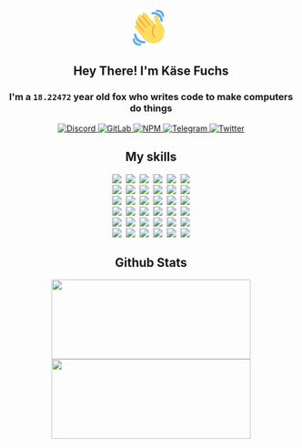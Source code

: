 <div><p align=center><img src=./resources/images/wave.gif width=64px height=64px></p><h2 align=center>Hey There! I'm Käse Fuchs</h2><h3 align=center>I'm a <code>18.22472</code> year old fox who writes code to make computers do things</h3><p align=center><a href=https://discord.com/users/507526681125322772><img alt=Discord src="https://img.shields.io/badge/Discord-5865F2?logo=discord&logoColor=white&style=flat-square#594ba979290634951d7eccd811d1764f"> </a><a href=https://gitlab.com/kasefuchs><img alt=GitLab src="https://img.shields.io/badge/GitLab-330F63?logo=gitlab&logoColor=white&style=flat-square#594ba979290634951d7eccd811d1764f"> </a><a href=https://npmjs.com/~kasefuchs><img alt=NPM src="https://img.shields.io/badge/NPM-CB3837?logo=npm&logoColor=white&style=flat-square#594ba979290634951d7eccd811d1764f"> </a><a href=https://t.me/kasefuchs><img alt=Telegram src="https://img.shields.io/badge/Telegram-2CA5E0?logo=telegram&logoColor=white&style=flat-square#594ba979290634951d7eccd811d1764f"> </a><a href=https://twitter.com/kasefuchs><img alt=Twitter src="https://img.shields.io/badge/Twitter-1DA1F2?logo=twitter&logoColor=white&style=flat-square#594ba979290634951d7eccd811d1764f"></a></p><h2 align=center>My skills</h2><p align=center><a href=https://aws.amazon.com/ ><picture><source srcset="https://skillicons.dev/icons?i=aws&theme=dark#594ba979290634951d7eccd811d1764f" media="(prefers-color-scheme: dark)"><source srcset="https://skillicons.dev/icons?i=aws&theme=light#594ba979290634951d7eccd811d1764f" media="(prefers-color-scheme: light), (prefers-color-scheme: no-preference)"><img src="https://skillicons.dev/icons?i=aws&theme=light#594ba979290634951d7eccd811d1764f"></picture></a>&nbsp;&nbsp;<a href=https://en.wikipedia.org/wiki/Bash_(Unix_shell)><picture><source srcset="https://skillicons.dev/icons?i=bash&theme=dark#594ba979290634951d7eccd811d1764f" media="(prefers-color-scheme: dark)"><source srcset="https://skillicons.dev/icons?i=bash&theme=light#594ba979290634951d7eccd811d1764f" media="(prefers-color-scheme: light), (prefers-color-scheme: no-preference)"><img src="https://skillicons.dev/icons?i=bash&theme=light#594ba979290634951d7eccd811d1764f"></picture></a>&nbsp;&nbsp;<a href=https://discord.com/developers/docs><picture><source srcset="https://skillicons.dev/icons?i=bots&theme=dark#594ba979290634951d7eccd811d1764f" media="(prefers-color-scheme: dark)"><source srcset="https://skillicons.dev/icons?i=bots&theme=light#594ba979290634951d7eccd811d1764f" media="(prefers-color-scheme: light), (prefers-color-scheme: no-preference)"><img src="https://skillicons.dev/icons?i=bots&theme=light#594ba979290634951d7eccd811d1764f"></picture></a>&nbsp;&nbsp;<a href=https://www.cloudflare.com/ ><picture><source srcset="https://skillicons.dev/icons?i=cloudflare&theme=dark#594ba979290634951d7eccd811d1764f" media="(prefers-color-scheme: dark)"><source srcset="https://skillicons.dev/icons?i=cloudflare&theme=light#594ba979290634951d7eccd811d1764f" media="(prefers-color-scheme: light), (prefers-color-scheme: no-preference)"><img src="https://skillicons.dev/icons?i=cloudflare&theme=light#594ba979290634951d7eccd811d1764f"></picture></a>&nbsp;&nbsp;<a href=https://en.wikipedia.org/wiki/CSS><picture><source srcset="https://skillicons.dev/icons?i=css&theme=dark#594ba979290634951d7eccd811d1764f" media="(prefers-color-scheme: dark)"><source srcset="https://skillicons.dev/icons?i=css&theme=light#594ba979290634951d7eccd811d1764f" media="(prefers-color-scheme: light), (prefers-color-scheme: no-preference)"><img src="https://skillicons.dev/icons?i=css&theme=light#594ba979290634951d7eccd811d1764f"></picture></a>&nbsp;&nbsp;<a href=https://www.docker.com/ ><picture><source srcset="https://skillicons.dev/icons?i=docker&theme=dark#594ba979290634951d7eccd811d1764f" media="(prefers-color-scheme: dark)"><source srcset="https://skillicons.dev/icons?i=docker&theme=light#594ba979290634951d7eccd811d1764f" media="(prefers-color-scheme: light), (prefers-color-scheme: no-preference)"><img src="https://skillicons.dev/icons?i=docker&theme=light#594ba979290634951d7eccd811d1764f"></picture></a><br><a href=https://www.electronjs.org/ ><picture><source srcset="https://skillicons.dev/icons?i=electron&theme=dark#594ba979290634951d7eccd811d1764f" media="(prefers-color-scheme: dark)"><source srcset="https://skillicons.dev/icons?i=electron&theme=light#594ba979290634951d7eccd811d1764f" media="(prefers-color-scheme: light), (prefers-color-scheme: no-preference)"><img src="https://skillicons.dev/icons?i=electron&theme=light#594ba979290634951d7eccd811d1764f"></picture></a>&nbsp;&nbsp;<a href=https://expressjs.com/ ><picture><source srcset="https://skillicons.dev/icons?i=express&theme=dark#594ba979290634951d7eccd811d1764f" media="(prefers-color-scheme: dark)"><source srcset="https://skillicons.dev/icons?i=express&theme=light#594ba979290634951d7eccd811d1764f" media="(prefers-color-scheme: light), (prefers-color-scheme: no-preference)"><img src="https://skillicons.dev/icons?i=express&theme=light#594ba979290634951d7eccd811d1764f"></picture></a>&nbsp;&nbsp;<a href=https://www.figma.com/ ><picture><source srcset="https://skillicons.dev/icons?i=figma&theme=dark#594ba979290634951d7eccd811d1764f" media="(prefers-color-scheme: dark)"><source srcset="https://skillicons.dev/icons?i=figma&theme=light#594ba979290634951d7eccd811d1764f" media="(prefers-color-scheme: light), (prefers-color-scheme: no-preference)"><img src="https://skillicons.dev/icons?i=figma&theme=light#594ba979290634951d7eccd811d1764f"></picture></a>&nbsp;&nbsp;<a href=https://firebase.google.com/ ><picture><source srcset="https://skillicons.dev/icons?i=firebase&theme=dark#594ba979290634951d7eccd811d1764f" media="(prefers-color-scheme: dark)"><source srcset="https://skillicons.dev/icons?i=firebase&theme=light#594ba979290634951d7eccd811d1764f" media="(prefers-color-scheme: light), (prefers-color-scheme: no-preference)"><img src="https://skillicons.dev/icons?i=firebase&theme=light#594ba979290634951d7eccd811d1764f"></picture></a>&nbsp;&nbsp;<a href=https://flask.palletsprojects.com/ ><picture><source srcset="https://skillicons.dev/icons?i=flask&theme=dark#594ba979290634951d7eccd811d1764f" media="(prefers-color-scheme: dark)"><source srcset="https://skillicons.dev/icons?i=flask&theme=light#594ba979290634951d7eccd811d1764f" media="(prefers-color-scheme: light), (prefers-color-scheme: no-preference)"><img src="https://skillicons.dev/icons?i=flask&theme=light#594ba979290634951d7eccd811d1764f"></picture></a>&nbsp;&nbsp;<a href=https://cloud.google.com/ ><picture><source srcset="https://skillicons.dev/icons?i=gcp&theme=dark#594ba979290634951d7eccd811d1764f" media="(prefers-color-scheme: dark)"><source srcset="https://skillicons.dev/icons?i=gcp&theme=light#594ba979290634951d7eccd811d1764f" media="(prefers-color-scheme: light), (prefers-color-scheme: no-preference)"><img src="https://skillicons.dev/icons?i=gcp&theme=light#594ba979290634951d7eccd811d1764f"></picture></a><br><a href=https://git-scm.com/ ><picture><source srcset="https://skillicons.dev/icons?i=git&theme=dark#594ba979290634951d7eccd811d1764f" media="(prefers-color-scheme: dark)"><source srcset="https://skillicons.dev/icons?i=git&theme=light#594ba979290634951d7eccd811d1764f" media="(prefers-color-scheme: light), (prefers-color-scheme: no-preference)"><img src="https://skillicons.dev/icons?i=git&theme=light#594ba979290634951d7eccd811d1764f"></picture></a>&nbsp;&nbsp;<a href=https://github.com/ ><picture><source srcset="https://skillicons.dev/icons?i=github&theme=dark#594ba979290634951d7eccd811d1764f" media="(prefers-color-scheme: dark)"><source srcset="https://skillicons.dev/icons?i=github&theme=light#594ba979290634951d7eccd811d1764f" media="(prefers-color-scheme: light), (prefers-color-scheme: no-preference)"><img src="https://skillicons.dev/icons?i=github&theme=light#594ba979290634951d7eccd811d1764f"></picture></a>&nbsp;&nbsp;<a href=https://gitlab.com/ ><picture><source srcset="https://skillicons.dev/icons?i=gitlab&theme=dark#594ba979290634951d7eccd811d1764f" media="(prefers-color-scheme: dark)"><source srcset="https://skillicons.dev/icons?i=gitlab&theme=light#594ba979290634951d7eccd811d1764f" media="(prefers-color-scheme: light), (prefers-color-scheme: no-preference)"><img src="https://skillicons.dev/icons?i=gitlab&theme=light#594ba979290634951d7eccd811d1764f"></picture></a>&nbsp;&nbsp;<a href=https://www.heroku.com/ ><picture><source srcset="https://skillicons.dev/icons?i=heroku&theme=dark#594ba979290634951d7eccd811d1764f" media="(prefers-color-scheme: dark)"><source srcset="https://skillicons.dev/icons?i=heroku&theme=light#594ba979290634951d7eccd811d1764f" media="(prefers-color-scheme: light), (prefers-color-scheme: no-preference)"><img src="https://skillicons.dev/icons?i=heroku&theme=light#594ba979290634951d7eccd811d1764f"></picture></a>&nbsp;&nbsp;<a href=https://en.wikipedia.org/wiki/HTML><picture><source srcset="https://skillicons.dev/icons?i=html&theme=dark#594ba979290634951d7eccd811d1764f" media="(prefers-color-scheme: dark)"><source srcset="https://skillicons.dev/icons?i=html&theme=light#594ba979290634951d7eccd811d1764f" media="(prefers-color-scheme: light), (prefers-color-scheme: no-preference)"><img src="https://skillicons.dev/icons?i=html&theme=light#594ba979290634951d7eccd811d1764f"></picture></a>&nbsp;&nbsp;<a href=https://en.wikipedia.org/wiki/JavaScript><picture><source srcset="https://skillicons.dev/icons?i=js&theme=dark#594ba979290634951d7eccd811d1764f" media="(prefers-color-scheme: dark)"><source srcset="https://skillicons.dev/icons?i=js&theme=light#594ba979290634951d7eccd811d1764f" media="(prefers-color-scheme: light), (prefers-color-scheme: no-preference)"><img src="https://skillicons.dev/icons?i=js&theme=light#594ba979290634951d7eccd811d1764f"></picture></a><br><a href=https://en.wikipedia.org/wiki/Linux><picture><source srcset="https://skillicons.dev/icons?i=linux&theme=dark#594ba979290634951d7eccd811d1764f" media="(prefers-color-scheme: dark)"><source srcset="https://skillicons.dev/icons?i=linux&theme=light#594ba979290634951d7eccd811d1764f" media="(prefers-color-scheme: light), (prefers-color-scheme: no-preference)"><img src="https://skillicons.dev/icons?i=linux&theme=light#594ba979290634951d7eccd811d1764f"></picture></a>&nbsp;&nbsp;<a href=https://mui.com/ ><picture><source srcset="https://skillicons.dev/icons?i=materialui&theme=dark#594ba979290634951d7eccd811d1764f" media="(prefers-color-scheme: dark)"><source srcset="https://skillicons.dev/icons?i=materialui&theme=light#594ba979290634951d7eccd811d1764f" media="(prefers-color-scheme: light), (prefers-color-scheme: no-preference)"><img src="https://skillicons.dev/icons?i=materialui&theme=light#594ba979290634951d7eccd811d1764f"></picture></a>&nbsp;&nbsp;<a href=https://en.wikipedia.org/wiki/Markdown><picture><source srcset="https://skillicons.dev/icons?i=md&theme=dark#594ba979290634951d7eccd811d1764f" media="(prefers-color-scheme: dark)"><source srcset="https://skillicons.dev/icons?i=md&theme=light#594ba979290634951d7eccd811d1764f" media="(prefers-color-scheme: light), (prefers-color-scheme: no-preference)"><img src="https://skillicons.dev/icons?i=md&theme=light#594ba979290634951d7eccd811d1764f"></picture></a>&nbsp;&nbsp;<a href=https://www.mongodb.com/ ><picture><source srcset="https://skillicons.dev/icons?i=mongodb&theme=dark#594ba979290634951d7eccd811d1764f" media="(prefers-color-scheme: dark)"><source srcset="https://skillicons.dev/icons?i=mongodb&theme=light#594ba979290634951d7eccd811d1764f" media="(prefers-color-scheme: light), (prefers-color-scheme: no-preference)"><img src="https://skillicons.dev/icons?i=mongodb&theme=light#594ba979290634951d7eccd811d1764f"></picture></a>&nbsp;&nbsp;<a href=https://www.mysql.com/ ><picture><source srcset="https://skillicons.dev/icons?i=mysql&theme=dark#594ba979290634951d7eccd811d1764f" media="(prefers-color-scheme: dark)"><source srcset="https://skillicons.dev/icons?i=mysql&theme=light#594ba979290634951d7eccd811d1764f" media="(prefers-color-scheme: light), (prefers-color-scheme: no-preference)"><img src="https://skillicons.dev/icons?i=mysql&theme=light#594ba979290634951d7eccd811d1764f"></picture></a>&nbsp;&nbsp;<a href=https://nextjs.org/ ><picture><source srcset="https://skillicons.dev/icons?i=nextjs&theme=dark#594ba979290634951d7eccd811d1764f" media="(prefers-color-scheme: dark)"><source srcset="https://skillicons.dev/icons?i=nextjs&theme=light#594ba979290634951d7eccd811d1764f" media="(prefers-color-scheme: light), (prefers-color-scheme: no-preference)"><img src="https://skillicons.dev/icons?i=nextjs&theme=light#594ba979290634951d7eccd811d1764f"></picture></a><br><a href=https://nodejs.org/en/ ><picture><source srcset="https://skillicons.dev/icons?i=nodejs&theme=dark#594ba979290634951d7eccd811d1764f" media="(prefers-color-scheme: dark)"><source srcset="https://skillicons.dev/icons?i=nodejs&theme=light#594ba979290634951d7eccd811d1764f" media="(prefers-color-scheme: light), (prefers-color-scheme: no-preference)"><img src="https://skillicons.dev/icons?i=nodejs&theme=light#594ba979290634951d7eccd811d1764f"></picture></a>&nbsp;&nbsp;<a href=https://www.postgresql.org/ ><picture><source srcset="https://skillicons.dev/icons?i=postgres&theme=dark#594ba979290634951d7eccd811d1764f" media="(prefers-color-scheme: dark)"><source srcset="https://skillicons.dev/icons?i=postgres&theme=light#594ba979290634951d7eccd811d1764f" media="(prefers-color-scheme: light), (prefers-color-scheme: no-preference)"><img src="https://skillicons.dev/icons?i=postgres&theme=light#594ba979290634951d7eccd811d1764f"></picture></a>&nbsp;&nbsp;<a href=https://learn.microsoft.com/en-us/powershell/ ><picture><source srcset="https://skillicons.dev/icons?i=powershell&theme=dark#594ba979290634951d7eccd811d1764f" media="(prefers-color-scheme: dark)"><source srcset="https://skillicons.dev/icons?i=powershell&theme=light#594ba979290634951d7eccd811d1764f" media="(prefers-color-scheme: light), (prefers-color-scheme: no-preference)"><img src="https://skillicons.dev/icons?i=powershell&theme=light#594ba979290634951d7eccd811d1764f"></picture></a>&nbsp;&nbsp;<a href=https://www.python.org/ ><picture><source srcset="https://skillicons.dev/icons?i=py&theme=dark#594ba979290634951d7eccd811d1764f" media="(prefers-color-scheme: dark)"><source srcset="https://skillicons.dev/icons?i=py&theme=light#594ba979290634951d7eccd811d1764f" media="(prefers-color-scheme: light), (prefers-color-scheme: no-preference)"><img src="https://skillicons.dev/icons?i=py&theme=light#594ba979290634951d7eccd811d1764f"></picture></a>&nbsp;&nbsp;<a href=https://www.raspberrypi.org/ ><picture><source srcset="https://skillicons.dev/icons?i=raspberrypi&theme=dark#594ba979290634951d7eccd811d1764f" media="(prefers-color-scheme: dark)"><source srcset="https://skillicons.dev/icons?i=raspberrypi&theme=light#594ba979290634951d7eccd811d1764f" media="(prefers-color-scheme: light), (prefers-color-scheme: no-preference)"><img src="https://skillicons.dev/icons?i=raspberrypi&theme=light#594ba979290634951d7eccd811d1764f"></picture></a>&nbsp;&nbsp;<a href=https://reactjs.org/ ><picture><source srcset="https://skillicons.dev/icons?i=react&theme=dark#594ba979290634951d7eccd811d1764f" media="(prefers-color-scheme: dark)"><source srcset="https://skillicons.dev/icons?i=react&theme=light#594ba979290634951d7eccd811d1764f" media="(prefers-color-scheme: light), (prefers-color-scheme: no-preference)"><img src="https://skillicons.dev/icons?i=react&theme=light#594ba979290634951d7eccd811d1764f"></picture></a><br><a href=https://redux.js.org/ ><picture><source srcset="https://skillicons.dev/icons?i=redux&theme=dark#594ba979290634951d7eccd811d1764f" media="(prefers-color-scheme: dark)"><source srcset="https://skillicons.dev/icons?i=redux&theme=light#594ba979290634951d7eccd811d1764f" media="(prefers-color-scheme: light), (prefers-color-scheme: no-preference)"><img src="https://skillicons.dev/icons?i=redux&theme=light#594ba979290634951d7eccd811d1764f"></picture></a>&nbsp;&nbsp;<a href=https://en.wikipedia.org/wiki/Regular_expression><picture><source srcset="https://skillicons.dev/icons?i=regex&theme=dark#594ba979290634951d7eccd811d1764f" media="(prefers-color-scheme: dark)"><source srcset="https://skillicons.dev/icons?i=regex&theme=light#594ba979290634951d7eccd811d1764f" media="(prefers-color-scheme: light), (prefers-color-scheme: no-preference)"><img src="https://skillicons.dev/icons?i=regex&theme=light#594ba979290634951d7eccd811d1764f"></picture></a>&nbsp;&nbsp;<a href=https://en.wikipedia.org/wiki/Sass_(stylesheet_language)><picture><source srcset="https://skillicons.dev/icons?i=sass&theme=dark#594ba979290634951d7eccd811d1764f" media="(prefers-color-scheme: dark)"><source srcset="https://skillicons.dev/icons?i=sass&theme=light#594ba979290634951d7eccd811d1764f" media="(prefers-color-scheme: light), (prefers-color-scheme: no-preference)"><img src="https://skillicons.dev/icons?i=sass&theme=light#594ba979290634951d7eccd811d1764f"></picture></a>&nbsp;&nbsp;<a href=https://www.typescriptlang.org/ ><picture><source srcset="https://skillicons.dev/icons?i=ts&theme=dark#594ba979290634951d7eccd811d1764f" media="(prefers-color-scheme: dark)"><source srcset="https://skillicons.dev/icons?i=ts&theme=light#594ba979290634951d7eccd811d1764f" media="(prefers-color-scheme: light), (prefers-color-scheme: no-preference)"><img src="https://skillicons.dev/icons?i=ts&theme=light#594ba979290634951d7eccd811d1764f"></picture></a>&nbsp;&nbsp;<a href=https://unity.com/ ><picture><source srcset="https://skillicons.dev/icons?i=unity&theme=dark#594ba979290634951d7eccd811d1764f" media="(prefers-color-scheme: dark)"><source srcset="https://skillicons.dev/icons?i=unity&theme=light#594ba979290634951d7eccd811d1764f" media="(prefers-color-scheme: light), (prefers-color-scheme: no-preference)"><img src="https://skillicons.dev/icons?i=unity&theme=light#594ba979290634951d7eccd811d1764f"></picture></a>&nbsp;&nbsp;<a href=https://workers.cloudflare.com/ ><picture><source srcset="https://skillicons.dev/icons?i=workers&theme=dark#594ba979290634951d7eccd811d1764f" media="(prefers-color-scheme: dark)"><source srcset="https://skillicons.dev/icons?i=workers&theme=light#594ba979290634951d7eccd811d1764f" media="(prefers-color-scheme: light), (prefers-color-scheme: no-preference)"><img src="https://skillicons.dev/icons?i=workers&theme=light#594ba979290634951d7eccd811d1764f"></picture></a><br></p><h2 align=center>Github Stats</h2><p align=center><picture><source srcset="https://github-readme-stats-kasefuchs.vercel.app/api/?count_private=true&hide_border=true&hide_rank=true&line_height=20&hide_title=true&username=Kasefuchs&theme=dark#594ba979290634951d7eccd811d1764f" media="(prefers-color-scheme: dark)"><source srcset="https://github-readme-stats-kasefuchs.vercel.app/api/?count_private=true&hide_border=true&hide_rank=true&line_height=20&hide_title=true&username=Kasefuchs&theme=light#594ba979290634951d7eccd811d1764f" media="(prefers-color-scheme: light), (prefers-color-scheme: no-preference)"><img align=middle width=350 height=140 src="https://github-readme-stats-kasefuchs.vercel.app/api/?count_private=true&hide_border=true&hide_rank=true&line_height=20&hide_title=true&username=Kasefuchs&theme=light#594ba979290634951d7eccd811d1764f"></picture><picture><source srcset="https://github-readme-stats-kasefuchs.vercel.app/api/top-langs/?count_private=true&hide_border=true&layout=compact&username=Kasefuchs&theme=dark#594ba979290634951d7eccd811d1764f" media="(prefers-color-scheme: dark)"><source srcset="https://github-readme-stats-kasefuchs.vercel.app/api/top-langs/?count_private=true&hide_border=true&layout=compact&username=Kasefuchs&theme=light#594ba979290634951d7eccd811d1764f" media="(prefers-color-scheme: light), (prefers-color-scheme: no-preference)"><img align=middle width=350 height=140 src="https://github-readme-stats-kasefuchs.vercel.app/api/top-langs/?count_private=true&hide_border=true&layout=compact&username=Kasefuchs&theme=light#594ba979290634951d7eccd811d1764f"></picture></p><img src="https://hit.yhype.me/github/profile?user_id=64592097#594ba979290634951d7eccd811d1764f" alt=""></div>